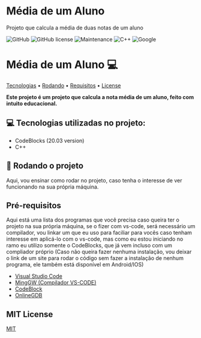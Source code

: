 # Média de um Aluno
Projeto que calcula a média de duas notas de um aluno

![GitHub](https://img.shields.io/badge/--181717?logo=github&logoColor=ffffff) ![GitHub license](https://img.shields.io/github/license/Naereen/StrapDown.js.svg)  ![Maintenance](https://img.shields.io/badge/Maintained%3F-yes-green.svg) ![C++](https://img.shields.io/badge/c++-%2300599C.svg?style=for-the-badge&logo=c%2B%2B&logoColor=white) ![Google](https://img.shields.io/badge/google-4285F4?style=for-the-badge&logo=google&logoColor=white)



<h1 allign="center" style="font-weight: bold;">Média de um Aluno 💻</h1>

<p allign="center">
 <a href="#tech">Tecnologias</a> • 
 <a href="#started">Rodando</a> • 
  <a href="#routes">Requisitos</a> •
  <a href="#license">License</a> 
</p>

<p allign="center">
    <b>Este projeto é um projeto que calcula a nota média de um aluno, feito com intuito educacional.</b>
</p>

<h2 id="#tech">💻 Tecnologias utilizadas no projeto:</h2>

- CodeBlocks (20.03 version)
- C++

<h2 id="#started">🚀 Rodando o projeto</h2>

Aqui, vou ensinar como rodar no projeto, caso tenha o interesse de ver funcionando na sua própria máquina.

<h2 id="#routes"> Pré-requisitos</h2>

Aqui está uma lista dos programas que você precisa caso queira ter o projeto na sua própria máquina, se o fizer com vs-code, será necessário um compilador, vou linkar um que eu uso para faciliar para vocês caso tenham interesse em aplicá-lo com o vs-code, mas como eu estou iniciando no ramo eu utilizo somente o CodeBlocks, que já vem incluso com um compliador próprio (Caso não queira fazer nenhuma instalação, vou deixar o link de um site para rodar o código sem fazer a instalação de nenhum programa, ele também está disponível em Android/IOS)

- [Visual Studio Code](https://code.visualstudio.com/download)
- [MingGW (Compilador VS-CODE)](https://sourceforge.net/projects/mingw/)
- [CodeBlock](https://www.codeblocks.org/downloads/)
- [OnlineGDB](https://www.onlinegdb.com/online_c++_compiler)


<h2 id="#license">MIT License</h2>

[MIT](https://choosealicense.com/licenses/mit/)


